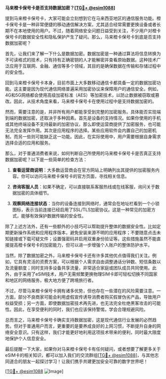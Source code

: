 **马来橙卡保号卡是否支持数据加密？[[TG💪+ @esim1088](https://t.me/s/esim1088)]**

提到马来橙卡保号卡，大家可能会立刻想到它在马来西亚地区的通信服务功能。橙卡保号卡是一种非常便捷的移动通信解决方案，尤其适合经常需要更换设备或者长期不在本地使用的用户。不过，随着网络安全问题日益受到关注，不少用户对橙卡保号卡的数据安全性和隐私保护产生了疑问。那么，马来橙卡保号卡到底是否支持数据加密呢？

首先，让我们来了解一下什么是数据加密。数据加密是一种通过算法将信息转换为不可读格式的技术，只有持有正确密钥的人才能解密并查看原始数据。这种技术广泛应用于互联网、金融、通信等多个领域，其目的是确保数据在传输和存储过程中的安全性。

回到马来橙卡保号卡本身，目前市面上大多数移动通信卡都具备一定的数据加密功能。这主要是因为现代通信网络普遍采用加密协议来保障用户的通信安全。例如，4G和5G网络都会使用高级加密标准（AES）等加密技术，以防止数据被窃取或篡改。因此，从技术角度来看，马来橙卡保号卡在使用过程中是支持数据加密的。

然而，需要注意的是，并非所有用户都能享受到完整的加密服务。具体能否实现端到端的数据加密，还取决于多种因素。首先是设备的支持情况。如果你使用的手机或其他终端设备不支持最新的加密协议，那么即使运营商提供了加密服务，也可能无法完全发挥作用。其次是应用程序的选择。某些应用软件会内置自己的加密机制，而另一些则可能缺乏这一功能。因此，在实际使用中，用户需要根据自身需求选择合适的应用和服务。

那么，对于普通消费者来说，如何判断自己所使用的马来橙卡保号卡是否真正支持数据加密呢？以下是一些简单的检查方法：

1. **查看运营商说明**：大多数运营商会在官方网站上明确列出其提供的加密服务内容。你可以访问马来橙卡保号卡的官方页面，寻找相关信息。
   
2. **咨询客服人员**：如果不确定，可以直接联系客服热线或在线客服，询问关于数据加密的具体细节。

3. **观察网络连接状态**：当你的设备连接到网络时，通常会在地址栏看到一个小锁图标，表示当前连接已经启用了SSL/TLS加密协议。这是一种常见的加密方式，能够有效保护数据传输的安全性。

除了上述方法外，还有一些额外的小技巧可以帮助提升整体的数据安全性。比如定期更新操作系统和应用程序版本，避免安装来源不明的应用程序；不要随意点击未知链接或下载可疑文件；设置强密码并启用双重身份验证等。这些措施虽然不能直接提高橙卡保号卡的加密能力，但可以进一步增强个人账户的整体防护水平。

当然，除了数据加密之外，马来橙卡保号卡还有许多其他优点值得我们关注。例如，它具有灵活的资费方案，可以根据个人需求自由调整通话分钟数、短信条数以及流量额度；同时支持多设备共享流量，非常适合家庭或团队成员共同使用。此外，由于采用了eSIM技术，用户无需频繁更换物理SIM卡即可轻松切换不同国家和地区的网络服务，极大地方便了跨境旅行者。

不过，尽管马来橙卡保号卡拥有诸多优势，但也存在一些潜在的风险需要注意。一方面，部分不良商家可能会利用虚假宣传诱导消费者购买假冒伪劣产品，导致用户权益受损；另一方面，即使数据加密技术再先进，也无法完全杜绝黑客攻击的可能性。因此，在享受便利的同时，我们也应该保持警惕，学会合理规避风险。

总而言之，马来橙卡保号卡确实支持数据加密，这是现代通信行业发展的必然趋势。但对于普通用户而言，更重要的是要养成良好的上网习惯，不断提升自身的网络安全意识。只有这样，我们才能更好地利用这项技术带来的便利，同时最大限度地保护个人信息安全。

最后提醒一下大家，如果你对马来橙卡保号卡有任何疑问，或者想要了解更多关于eSIM卡的相关知识，都可以加入我们的交流群组[[TG💪+ @esim1088](https://t.me/s/esim1088)]，与其他志同道合的朋友一起探讨学习！让我们携手共建更加安全可靠的数字世界吧！

[[TG💪+ @esim1088](https://t.me/s/esim1088) ![Image](https://i.postimg.cc/4NQfJmqS/Snipaste-2025-05-13-00-14-12.png)]